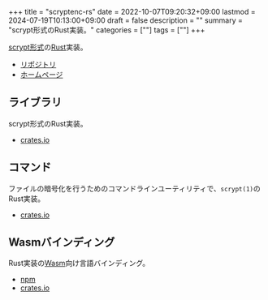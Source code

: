 +++
title = "scryptenc-rs"
date = 2022-10-07T09:20:32+09:00
lastmod = 2024-07-19T10:13:00+09:00
draft = false
description = ""
summary = "scrypt形式のRust実装。"
categories = [""]
tags = [""]
+++

[scrypt形式](https://github.com/Tarsnap/scrypt/blob/1.3.1/FORMAT)の[Rust](https://www.rust-lang.org/)実装。

- [リポジトリ](https://github.com/sorairolake/scryptenc-rs)
- [ホームページ](https://sorairolake.github.io/scryptenc-rs/)

## ライブラリ

scrypt形式のRust実装。

- [crates.io](https://crates.io/crates/scryptenc)

## コマンド

ファイルの暗号化を行うためのコマンドラインユーティリティで、`scrypt(1)`のRust実装。

- [crates.io](https://crates.io/crates/scryptenc-cli)

## Wasmバインディング

Rust実装の[Wasm](https://webassembly.org/)向け言語バインディング。

- [npm](https://www.npmjs.com/package/@sorairolake/scryptenc-wasm)
- [crates.io](https://crates.io/crates/scryptenc-wasm)
